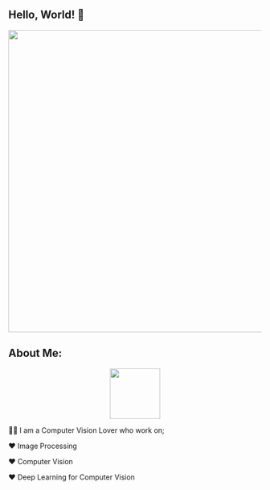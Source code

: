 ## Hello, World! :wave:

<div id="header" align="center">
  <img src="https://user-images.githubusercontent.com/71969819/191048590-69aa12c3-4c61-42cd-ac0a-b94f041ecbdc.gif" width="600"/>
</div>

## About Me:
 
<div id="header" align="center">
  <img src="https://user-images.githubusercontent.com/71969819/191278742-bb6cfd28-a459-47d9-97ba-94188ca551dd.gif" width="100"/>
</div>



 
:man_technologist: I am a Computer Vision Lover who work on;

:heart: Image Processing

:heart: Computer Vision

:heart: Deep Learning for Computer Vision

